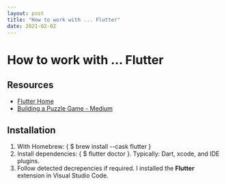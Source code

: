 ```yaml
---
layout: post
title: "How to work with ... Flutter"
date: 2021-02-02
---
```

# How to work with ... Flutter

## Resources

* [Flutter Home](https://flutter.dev)
* [Building a Puzzle Game - Medium](https://medium.com/quick-code/building-a-puzzle-game-using-flutter-6f629873102d)

## Installation

1. With Homebrew:
  { $ brew install --cask flutter }
2. Install dependencies: { $ flutter doctor }.
  Typically: Dart, xcode, and IDE plugins.
3. Follow detected decrepencies if required.
  I installed the **Flutter** extension in Visual Studio Code.
